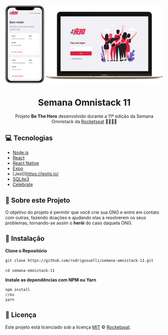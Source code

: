 <p align="center">
<img src="./static/be-the-hero.png" 
alt="Be The Hero"
>
<h1 align="center" >Semana Omnistack 11</h1>
<p align="center">Projeto <strong>Be The Hero</strong> desenvolvido durante a 11ª edição da Semana Omnistack da <a href="https://rocketseat.com.br">Rocketseat</a> 🚀👩🏽‍🚀</p>

## 💻 Tecnologias

- [Node.js](https://nodejs.org/en/)
- [React](https://reactjs.org)
- [React Native](https://facebook.github.io/react-native/)
- [Expo](https://expo.io/)
- [Jest](https://jestjs.io/
- [SQLite3](https://www.sqlite.org/index.html)
- [Celebrate](https://www.npmjs.com/package/celebrate)

## 🤔 Sobre este Projeto

O objetivo do projeto é permitir que você crie sua ONG e entre em contato com outras, fazendo doações e ajudando elas a resolverem os seus problemas, tornando-se assim o **herói** do caso daquela ONG.

## 🚀 Instalação

**Clone o Repositório**

```
git clone https://github.com/rodrigosuelli/semana-omnistack-11.git

cd semana-omnistack-11
```

**Instale as dependências com NPM ou Yarn**

```
npm install
//ou
yarn
```

## :memo: Licença
Este projeto está licenciado sob a licença [MIT](./LICENSE) &copy; [Rocketseat](https://rocketseat.com.br/).
